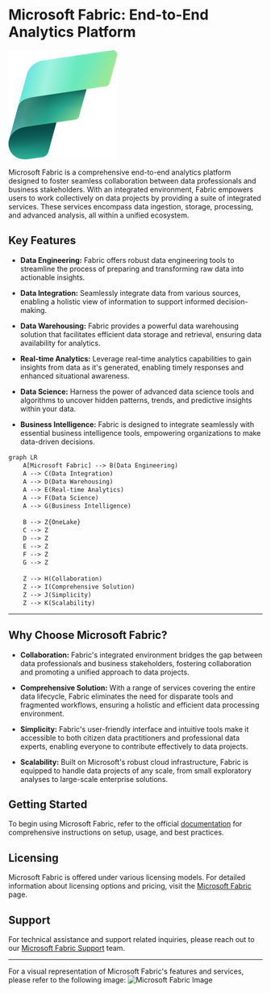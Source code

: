 # Microsoft Fabric: End-to-End Analytics Platform

![Microsoft Fabric](fabric-logo.png)


Microsoft Fabric is a comprehensive end-to-end analytics platform designed to foster seamless collaboration between data professionals and business stakeholders. With an integrated environment, Fabric empowers users to work collectively on data projects by providing a suite of integrated services. These services encompass data ingestion, storage, processing, and advanced analysis, all within a unified ecosystem.

## Key Features

- **Data Engineering:** Fabric offers robust data engineering tools to streamline the process of preparing and transforming raw data into actionable insights.

- **Data Integration:** Seamlessly integrate data from various sources, enabling a holistic view of information to support informed decision-making.

- **Data Warehousing:** Fabric provides a powerful data warehousing solution that facilitates efficient data storage and retrieval, ensuring data availability for analytics.

- **Real-time Analytics:** Leverage real-time analytics capabilities to gain insights from data as it's generated, enabling timely responses and enhanced situational awareness.

- **Data Science:** Harness the power of advanced data science tools and algorithms to uncover hidden patterns, trends, and predictive insights within your data.

- **Business Intelligence:** Fabric is designed to integrate seamlessly with essential business intelligence tools, empowering organizations to make data-driven decisions.

```mermaid
graph LR
    A[Microsoft Fabric] --> B(Data Engineering)
    A --> C(Data Integration)
    A --> D(Data Warehousing)
    A --> E(Real-time Analytics)
    A --> F(Data Science)
    A --> G(Business Intelligence)

    B --> Z{OneLake}
    C --> Z
    D --> Z
    E --> Z
    F --> Z
    G --> Z

    Z --> H(Collaboration)
    Z --> I(Comprehensive Solution)
    Z --> J(Simplicity)
    Z --> K(Scalability)

```

---

## Why Choose Microsoft Fabric?

- **Collaboration:** Fabric's integrated environment bridges the gap between data professionals and business stakeholders, fostering collaboration and promoting a unified approach to data projects.

- **Comprehensive Solution:** With a range of services covering the entire data lifecycle, Fabric eliminates the need for disparate tools and fragmented workflows, ensuring a holistic and efficient data processing environment.

- **Simplicity:** Fabric's user-friendly interface and intuitive tools make it accessible to both citizen data practitioners and professional data experts, enabling everyone to contribute effectively to data projects.

- **Scalability:** Built on Microsoft's robust cloud infrastructure, Fabric is equipped to handle data projects of any scale, from small exploratory analyses to large-scale enterprise solutions.

## Getting Started

To begin using Microsoft Fabric, refer to the official [documentation](https://learn.microsoft.com/en-us/fabric/get-started/fabric-trial) for comprehensive instructions on setup, usage, and best practices.

## Licensing

Microsoft Fabric is offered under various licensing models. For detailed information about licensing options and pricing, visit the [Microsoft Fabric](https://learn.microsoft.com/en-us/fabric/enterprise/licenses) page.

## Support

For technical assistance and support related inquiries, please reach out to our [Microsoft Fabric Support](https://fabric.microsoft.com/support) team.

---

For a visual representation of Microsoft Fabric's features and services, please refer to the following image: ![Microsoft Fabric Image](https://example.com/fabric_image.png)
